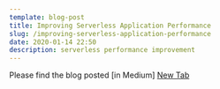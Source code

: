 ```yaml
---
template: blog-post
title: Improving Serverless Application Performance
slug: /improving-serverless-application-performance
date: 2020-01-14 22:50
description: serverless performance improvement
---
```

Please find the blog posted [in Medium]
<a href="https://medium.com/thundra/improving-serverless-application-performance-f678c9b3e15a" target="_blank">New Tab</a>